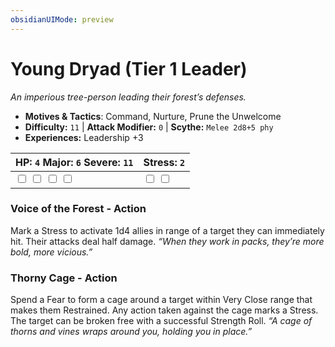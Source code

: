 ```yaml
---
obsidianUIMode: preview
---
```

# Young Dryad (Tier 1 Leader)

*An imperious tree-person leading their forest’s defenses.*

- **Motives & Tactics**: Command, Nurture, Prune the Unwelcome
- **Difficulty:** `11` | **Attack Modifier:** `0` | **Scythe:** `Melee 2d8+5 phy`
- **Experiences:** Leadership +3

| HP: `4` Major: `6` Severe: `11` | Stress: `2` |
|--|--|
|  <input type="checkbox" unchecked id="57db983c"> <input type="checkbox" unchecked id="4b189dbb"> <input type="checkbox" unchecked id="d694d708"> <input type="checkbox" unchecked id="b9cbb7ae"> |  <input type="checkbox" unchecked id="1f503112"> <input type="checkbox" unchecked id="fa5cd88c"> |

### Voice of the Forest - Action

Mark a Stress to activate 1d4 allies in range of a target they can immediately hit. Their attacks deal half damage. *“When they work in packs, they’re more bold, more vicious.”*

### Thorny Cage - Action

Spend a Fear to form a cage around a target within Very Close range that makes them Restrained. Any action taken against the cage marks a Stress. The target can be broken free with a successful Strength Roll. *“A cage of thorns and vines wraps around you, holding you in place.”*



